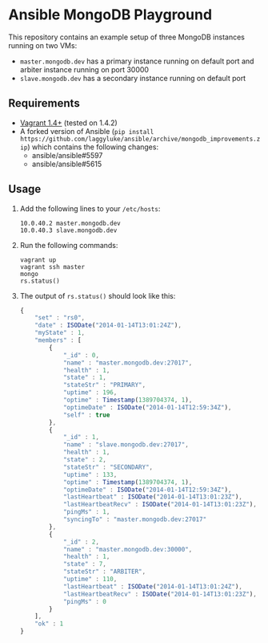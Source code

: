 Ansible MongoDB Playground
==========================

This repository contains an example setup of three MongoDB instances
running on two VMs:

* `master.mongodb.dev` has a primary instance running on default port
and arbiter instance running on port 30000
* `slave.mongodb.dev` has a secondary instance running on default port

Requirements
------------

* [Vagrant 1.4+](http://www.vagrantup.com/downloads.html) (tested on 1.4.2)
* A forked version of Ansible (`pip install https://github.com/laggyluke/ansible/archive/mongodb_improvements.zip`) which contains the following changes:
    * ansible/ansible#5597
    * ansible/ansible#5615

Usage
-----

1. Add the following lines to your `/etc/hosts`:

    ```
    10.0.40.2 master.mongodb.dev
    10.0.40.3 slave.mongodb.dev
    ```

2. Run the following commands:

    ```
    vagrant up
    vagrant ssh master
    mongo
    rs.status()
    ```

3. The output of `rs.status()` should look like this:

    ```javascript
    {
        "set" : "rs0",
        "date" : ISODate("2014-01-14T13:01:24Z"),
        "myState" : 1,
        "members" : [
            {
                "_id" : 0,
                "name" : "master.mongodb.dev:27017",
                "health" : 1,
                "state" : 1,
                "stateStr" : "PRIMARY",
                "uptime" : 196,
                "optime" : Timestamp(1389704374, 1),
                "optimeDate" : ISODate("2014-01-14T12:59:34Z"),
                "self" : true
            },
            {
                "_id" : 1,
                "name" : "slave.mongodb.dev:27017",
                "health" : 1,
                "state" : 2,
                "stateStr" : "SECONDARY",
                "uptime" : 133,
                "optime" : Timestamp(1389704374, 1),
                "optimeDate" : ISODate("2014-01-14T12:59:34Z"),
                "lastHeartbeat" : ISODate("2014-01-14T13:01:23Z"),
                "lastHeartbeatRecv" : ISODate("2014-01-14T13:01:23Z"),
                "pingMs" : 1,
                "syncingTo" : "master.mongodb.dev:27017"
            },
            {
                "_id" : 2,
                "name" : "master.mongodb.dev:30000",
                "health" : 1,
                "state" : 7,
                "stateStr" : "ARBITER",
                "uptime" : 110,
                "lastHeartbeat" : ISODate("2014-01-14T13:01:24Z"),
                "lastHeartbeatRecv" : ISODate("2014-01-14T13:01:23Z"),
                "pingMs" : 0
            }
        ],
        "ok" : 1
    }
    ```